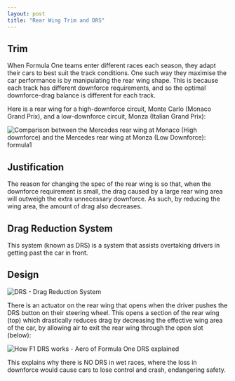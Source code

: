 ```yaml
---
layout: post
title: "Rear Wing Trim and DRS"
---
```


## Trim

When Formula One teams enter different races each season, they adapt their cars to best suit the track conditions. One such way they maximise the car performance is by manipulating the rear wing shape. This is because each track has different downforce requirements, and so the optimal downforce-drag balance is different for each track.

Here is a rear wing for a high-downforce circuit, Monte Carlo (Monaco Grand Prix), and a low-downforce circuit, Monza (Italian Grand Prix):

![Comparison between the Mercedes rear wing at Monaco (High downforce) and  the Mercedes rear wing at Monza (Low Downforce): formula1](https://external-preview.redd.it/b9ticjAkD3fUtVHqn3U2PtfjQkAsf2RxQrbzontuu2Y.jpg?auto=webp&s=1d80de974b255a164f0d0be7c69f7abf28feea7a)



## Justification

The reason for changing the spec of the rear wing is so that, when the downforce requirement is small, the drag caused by a large rear wing area will outweigh the extra unnecessary downforce. As such, by reducing the wing area, the amount of drag also decreases.

## Drag Reduction System

This system (known as DRS) is a system that assists overtaking drivers in getting past the car in front.

## Design

![DRS - Drag Reduction System](https://lh3.googleusercontent.com/proxy/3df9A8FPte8Mz9sH4OxR5oMKHaG4bU6Lv_F06oS3fSxgGTEK6zBxCJq-GiBaPHHyWibBxeoLaW_1omIQVXsb0ZYhTsHwKvxZH7S4b1mKuKR99gXfiXUaW-5oFsE5gcnK4XRiRFIg6pk)

There is an actuator on the rear wing that opens when the driver pushes the DRS button on their steering wheel. This opens a section of the rear wing (top) which drastically reduces drag by decreasing the effective wing area of the car, by allowing air to exit the rear wing through the open slot (below):

![How F1 DRS works - Aero of Formula One DRS explained](https://514202-1632582-1-raikfcquaxqncofqfm.stackpathdns.com/wp-content/uploads/2020/02/drs-aerodynamics-flap-explained.jpg)

This explains why there is NO DRS in wet races, where the loss in downforce would cause cars to lose control and crash, endangering safety.

